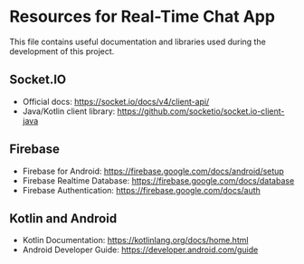# Resources for Real-Time Chat App

This file contains useful documentation and libraries used during the development of this project.

## Socket.IO
- Official docs: https://socket.io/docs/v4/client-api/
- Java/Kotlin client library: https://github.com/socketio/socket.io-client-java

## Firebase
- Firebase for Android: https://firebase.google.com/docs/android/setup
- Firebase Realtime Database: https://firebase.google.com/docs/database
- Firebase Authentication: https://firebase.google.com/docs/auth

## Kotlin and Android
- Kotlin Documentation: https://kotlinlang.org/docs/home.html
- Android Developer Guide: https://developer.android.com/guide
